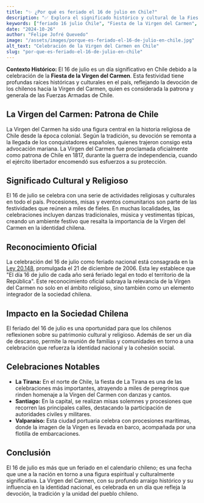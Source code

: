 ```yaml
---
title: "✨ ¿Por qué es feriado el 16 de julio en Chile?"
description: "✅ Explora el significado histórico y cultural de la Fiesta de la Virgen del Carmen, un importante feriado nacional en Chile."
keywords: ["feriado 16 julio Chile", "Fiesta de la Virgen del Carmen", "patrona de Chile", "celebraciones culturales"]
date: "2024-10-26"
author: "Felipe Jofré Quevedo"
image: "/assets/images/porque-es-feriado-el-16-de-julio-en-chile.jpg"
alt_text: "Celebración de la Virgen del Carmen en Chile"
slug: "por-que-es-feriado-el-16-de-julio-en-chile"
---
```


**Contexto Histórico:** El 16 de julio es un día significativo en Chile debido a la celebración de la **Fiesta de la Virgen del Carmen**. Esta festividad tiene profundas raíces históricas y culturales en el país, reflejando la devoción de los chilenos hacia la Virgen del Carmen, quien es considerada la patrona y generala de las Fuerzas Armadas de Chile.

## La Virgen del Carmen: Patrona de Chile

La Virgen del Carmen ha sido una figura central en la historia religiosa de Chile desde la época colonial. Según la tradición, su devoción se remonta a la llegada de los conquistadores españoles, quienes trajeron consigo esta advocación mariana. La Virgen del Carmen fue proclamada oficialmente como patrona de Chile en 1817, durante la guerra de independencia, cuando el ejército libertador encomendó sus esfuerzos a su protección.

## Significado Cultural y Religioso

El 16 de julio se celebra con una serie de actividades religiosas y culturales en todo el país. Procesiones, misas y eventos comunitarios son parte de las festividades que reúnen a miles de fieles. En muchas localidades, las celebraciones incluyen danzas tradicionales, música y vestimentas típicas, creando un ambiente festivo que resalta la importancia de la Virgen del Carmen en la identidad chilena.

## Reconocimiento Oficial

La celebración del 16 de julio como feriado nacional está consagrada en la [Ley 20.148](https://www.bcn.cl/leychile/navegar?idNorma=257080&idVersion=200701), promulgada el 21 de diciembre de 2006. Esta ley establece que "El día 16 de julio de cada año será feriado legal en todo el territorio de la República". Este reconocimiento oficial subraya la relevancia de la Virgen del Carmen no solo en el ámbito religioso, sino también como un elemento integrador de la sociedad chilena.

## Impacto en la Sociedad Chilena

El feriado del 16 de julio es una oportunidad para que los chilenos reflexionen sobre su patrimonio cultural y religioso. Además de ser un día de descanso, permite la reunión de familias y comunidades en torno a una celebración que refuerza la identidad nacional y la cohesión social.

## Celebraciones Notables

- **La Tirana:** En el norte de Chile, la fiesta de La Tirana es una de las celebraciones más importantes, atrayendo a miles de peregrinos que rinden homenaje a la Virgen del Carmen con danzas y cantos.
- **Santiago:** En la capital, se realizan misas solemnes y procesiones que recorren las principales calles, destacando la participación de autoridades civiles y militares.
- **Valparaíso:** Esta ciudad portuaria celebra con procesiones marítimas, donde la imagen de la Virgen es llevada en barco, acompañada por una flotilla de embarcaciones.

## Conclusión

El 16 de julio es más que un feriado en el calendario chileno; es una fecha que une a la nación en torno a una figura espiritual y culturalmente significativa. La Virgen del Carmen, con su profundo arraigo histórico y su influencia en la identidad nacional, es celebrada en un día que refleja la devoción, la tradición y la unidad del pueblo chileno.
